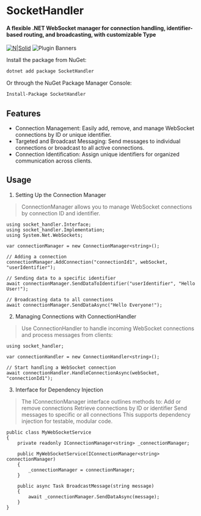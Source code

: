 # SocketHandler
#### A flexible .NET WebSocket manager for connection handling, identifier-based routing, and broadcasting, with customizable Type

[![N|Solid](https://cldup.com/dTxpPi9lDf.thumb.png)](https://nodesource.com/products/nsolid)
![Plugin Banners](https://github.com/user-attachments/assets/1147e680-7be5-4845-87f9-795f1615993c)

Install the package from NuGet:
```bash
dotnet add package SocketHandler
```
Or through the NuGet Package Manager Console:
```bash
Install-Package SocketHandler
```

## Features

- Connection Management: Easily add, remove, and manage WebSocket connections by ID or unique identifier.
- Targeted and Broadcast Messaging: Send messages to individual connections or broadcast to all active connections.
- Connection Identification: Assign unique identifiers for organized communication across clients.
 
## Usage
1. Setting Up the Connection Manager
> ConnectionManager<TData> allows you to manage WebSocket connections by connection ID and identifier.

```
using socket_handler.Interface;
using socket_handler.Implementation;
using System.Net.WebSockets;

var connectionManager = new ConnectionManager<string>();

// Adding a connection
connectionManager.AddConnection("connectionId1", webSocket, "userIdentifier");

// Sending data to a specific identifier
await connectionManager.SendDataToIdentifier("userIdentifier", "Hello User!");

// Broadcasting data to all connections
await connectionManager.SendDataAsync("Hello Everyone!");

``` 

2. Managing Connections with ConnectionHandler
> Use ConnectionHandler<TData> to handle incoming WebSocket connections and process messages from clients:

```
using socket_handler;

var connectionHandler = new ConnectionHandler<string>();

// Start handling a WebSocket connection
await connectionHandler.HandleConnectionAsync(webSocket, "connectionId1");
```

3. Interface for Dependency Injection

> The IConnectionManager<TData> interface outlines methods to:
> Add or remove connections
> Retrieve connections by ID or identifier
> Send messages to specific or all connections
> This supports dependency injection for testable, modular code.

```
public class MyWebSocketService
{
    private readonly IConnectionManager<string> _connectionManager;

    public MyWebSocketService(IConnectionManager<string> connectionManager)
    {
        _connectionManager = connectionManager;
    }

    public async Task BroadcastMessage(string message)
    {
        await _connectionManager.SendDataAsync(message);
    }
}
```

